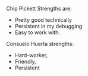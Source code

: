 Chip Pickett
Strengths are:
+ Pretty good technically
+ Persistent in my debugging
+ Easy to work with.

Consuelo Huerta strengths:

+ Hard-worker,
+ Friendly,
+ Persistent